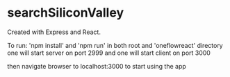 # searchSiliconValley

Created with Express and React.

To run:
'npm install' and 'npm run' in both root and 'oneflowreact' directory
one will start server on port 2999 and one will start client on port 3000

then navigate browser to localhost:3000 to start using the app
